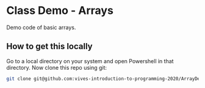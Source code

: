 # Class Demo - Arrays

Demo code of basic arrays.

## How to get this locally

Go to a local directory on your system and open Powershell in that directory. Now clone this repo using git:

```bash
git clone git@github.com:vives-introduction-to-programming-2020/ArrayDemoContinued.git
```
